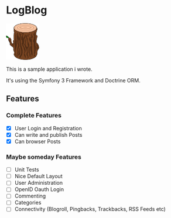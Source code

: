 # LogBlog

![LogBlog Logo](src/LogBlogBundle/Resources/images/log_blog_logo.png?raw=true)

This is a sample application i wrote.

It's using the Symfony 3 Framework and Doctrine ORM.

## Features

### Complete Features

- [x] User Login and Registration
- [x] Can write and publish Posts
- [x] Can browser Posts

### Maybe someday Features

- [ ] Unit Tests
- [ ] Nice Default Layout 
- [ ] User Administration
- [ ] OpenID Oauth Login
- [ ] Commenting
- [ ] Categories
- [ ] Connectivity (Blogroll, Pingbacks, Trackbacks, RSS Feeds etc)